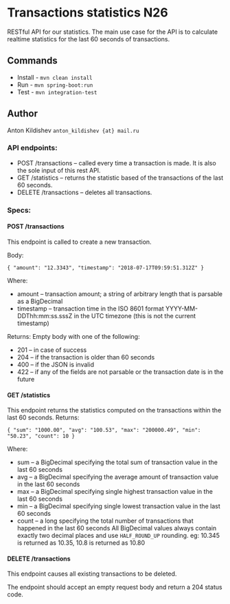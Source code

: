 # Transactions statistics N26

RESTful API for our statistics. The main use case for the API is to calculate realtime statistics for the last 60 seconds of transactions.

## Commands
* Install - `mvn clean install`
* Run - `mvn spring-boot:run`
* Test - `mvn integration-test`

## Author
Anton Kildishev `anton_kildishev {at} mail.ru`


### API endpoints:
* POST /transactions – called every time a transaction is made. It is also the sole input of this rest API.
* GET /statistics – returns the statistic based of the transactions of the last 60 seconds.
* DELETE /transactions – deletes all transactions.

### Specs:
#### POST /transactions
This endpoint is called to create a new transaction.

Body:

`{
  "amount": "12.3343",
  "timestamp": "2018-07-17T09:59:51.312Z"
}`

Where:
* amount – transaction amount; a string of arbitrary length that is parsable as a BigDecimal
* timestamp – transaction time in the ISO 8601 format YYYY-MM-DDThh:mm:ss.sssZ in the UTC timezone (this is not the current timestamp)

Returns: Empty body with one of the following:
* 201 – in case of success
* 204 – if the transaction is older than 60 seconds
* 400 – if the JSON is invalid
* 422 – if any of the fields are not parsable or the transaction date is in the future

#### GET /statistics
This endpoint returns the statistics computed on the transactions within the last 60 seconds.
Returns:

`{
  "sum": "1000.00",
  "avg": "100.53",
  "max": "200000.49",
  "min": "50.23",
  "count": 10
}`
 
Where:
* sum – a BigDecimal specifying the total sum of transaction value in the last 60 seconds
* avg – a BigDecimal specifying the average amount of transaction value in the last 60 seconds
* max – a BigDecimal specifying single highest transaction value in the last 60 seconds
* min – a BigDecimal specifying single lowest transaction value in the last 60 seconds
* count – a long specifying the total number of transactions that happened in the last 60 seconds
All BigDecimal values always contain exactly two decimal places and use `HALF_ROUND_UP` rounding. eg: 10.345 is returned as 10.35, 10.8 is returned as 10.80

#### DELETE /transactions
This endpoint causes all existing transactions to be deleted.

The endpoint should accept an empty request body and return a 204 status code.
 